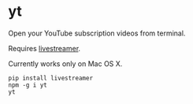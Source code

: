 yt
==

Open your YouTube subscription videos from terminal.

Requires [livestreamer](https://github.com/chrippa/livestreamer).

Currently works only on Mac OS X.

```
pip install livestreamer
npm -g i yt
yt
```
